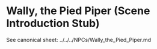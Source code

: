 # Wally, the Pied Piper (Scene Introduction Stub)

See canonical sheet: ../../../NPCs/Wally_the_Pied_Piper.md
